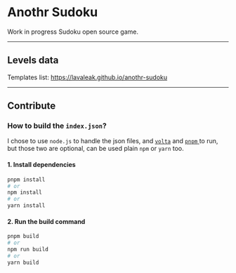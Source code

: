 # Anothr Sudoku

Work in progress Sudoku open source game.

---

## Levels data

Templates list: <https://lavaleak.github.io/anothr-sudoku>  

---

## Contribute
### How to build the `index.json`?

I chose to use `node.js` to handle the json files, and [`volta`](https://docs.volta.sh/guide/#why-volta) and [`pnpm` ](https://pnpm.io/) to run, but those two are optional, can be used plain `npm` or `yarn` too.  

#### 1. Install dependencies
```sh
pnpm install
# or
npm install
# or
yarn install
```
#### 2. Run the build command
```sh
pnpm build
# or
npm run build
# or
yarn build
```
